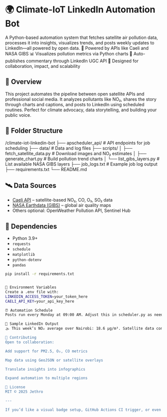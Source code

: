 # 🌍 Climate-IoT LinkedIn Automation Bot

A Python-based automation system that fetches satellite air pollution data, processes it into insights, visualizes trends, and posts weekly updates to LinkedIn—all powered by open data.
📡 Powered by APIs like Caeli and NASA GIBS 📊 Visualizes pollution metrics via Python charts 📢 Auto-publishes commentary through LinkedIn UGC API 🧠 Designed for collaboration, impact, and scalability
## 🚀 Overview

This project automates the pipeline between open satellite APIs and professional social media. It analyzes pollutants like NO₂, shares the story through charts and captions, and posts to LinkedIn using scheduled routines. Perfect for climate advocacy, data storytelling, and building your public voice.

## 📁 Folder Structure

/climate-iot-linkedin-bot
├── apscheduler_api/               # API endpoints for job scheduling
├── data/                          # Data and log files
├── scripts/
│   ├── fetch_satellite_data.py    # Download images and NO₂ estimates
│   ├── generate_chart.py          # Build pollution trend charts
│   └── list_gibs_layers.py        # List available NASA GIBS layers
├── job_logs.txt                   # Example job log output
├── requirements.txt
└── README.md


## 🛰️ Data Sources

- [Caeli API](https://caeli.nl/en/api/) – satellite-based NO₂, CO, O₃, SO₂ data
- [NASA Earthdata (GIBS)](https://earthdata.nasa.gov/) – global air quality maps
- Others optional: OpenWeather Pollution API, Sentinel Hub

## 🧰 Dependencies

- Python 3.9+
- `requests`
- `schedule`
- `matplotlib`
- `python-dotenv`
- `pandas`

```bash
pip install -r requirements.txt


🔐 Environment Variables
Create a .env file with:
LINKEDIN_ACCESS_TOKEN=your_token_here
CAELI_API_KEY=your_api_key_here

⏰ Automation Schedule
Posts run every Monday at 09:00 AM. Adjust this in scheduler.py as needed.

📢 Sample LinkedIn Output
🌫️ This week’s NO₂ average over Nairobi: 18.6 µg/m³. Satellite data confirms a 12% drop compared to last week. Could rainfall be clearing the air? Let's talk about climate resilience. #ClimateTech #DataForGood #IoTAfrica

🤝 Contributing
Open to collaboration:

Add support for PM2.5, O₃, CO metrics

Map data using GeoJSON or satellite overlays

Translate insights into infographics

Expand automation to multiple regions

📜 License
MIT © 2025 Jethro

---

If you’d like a visual badge setup, GitHub Actions CI trigger, or even a contributor’s guide section, I can snap those in next. Want to keep evolving this into a full-blown dashboard or newsletter tool? I’m ready when you are! 😎📈

